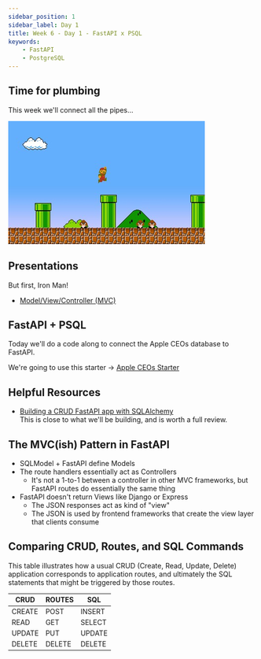 ```yaml
---
sidebar_position: 1
sidebar_label: Day 1
title: Week 6 - Day 1 - FastAPI x PSQL
keywords:
    - FastAPI
    - PostgreSQL
---
```

<!-- markdownlint-disable no-inline-html -->

## Time for plumbing

This week we'll connect all the pipes...

![Mario Brothers](./img/mario.jpg)

## Presentations

But first, Iron Man!

- [Model/View/Controller (MVC)](https://docs.google.com/presentation/d/1v0l-9MRVO7CmAs74c2zHv-swL52JdJEgZBrU77iqSLU/edit?usp=sharing)

## FastAPI + PSQL

Today we'll do a code along to connect the Apple CEOs database to FastAPI.

We're going to use this starter -> [Apple CEOs Starter](https://github.com/seanrreid/apple_ceos_starter)

## Helpful Resources

- [Building a CRUD FastAPI app with SQLAlchemy](https://mattermost.com/blog/building-a-crud-fastapi-app-with-sqlalchemy/)
  <br/>This is close to what we'll be building, and is worth a full review.

## The MVC(ish) Pattern in FastAPI

- SQLModel + FastAPI define Models
- The route handlers essentially act as Controllers
  - It's not a 1-to-1 between a controller in other MVC frameworks, but FastAPI routes do essentially the same thing
- FastAPI doesn't return Views like Django or Express
  - The JSON responses act as kind of "view"
  - The JSON is used by frontend frameworks that create the view layer that clients consume

## Comparing CRUD, Routes, and SQL Commands

This table illustrates how a usual CRUD (Create, Read, Update, Delete) application corresponds to application routes, and ultimately the SQL statements that might be triggered by those routes.

| CRUD   | ROUTES | SQL    |
| ------ | ------ | ------ |
| CREATE | POST   | INSERT |
| READ   | GET    | SELECT |
| UPDATE | PUT    | UPDATE |
| DELETE | DELETE | DELETE |
